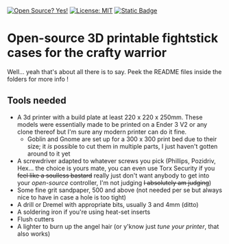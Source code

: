 [![Open Source? Yes!](https://badgen.net/badge/Open%20Source%20%3F/Yes%21/blue?icon=github)](https://github.com/Naereen/badges/) [![License: MIT](https://img.shields.io/badge/License-MIT-yellow.svg)](https://opensource.org/licenses/MIT) [![Static Badge](https://img.shields.io/badge/Made_with-Blender-orange)](https://www.blender.org/)

# Open-source 3D printable fightstick cases for the crafty warrior

Well... yeah that's about all there is to say. Peek the README files inside the folders for more info !

## Tools needed

- A 3d printer with a build plate at least 220 x 220 x 250mm. These models were essentially made to be printed on a Ender 3 V2 or any clone thereof but I'm sure any modern printer can do it fine.
	- Goblin and Gnome are set up for a 300 x 300 print bed due to their size; it *is* possible to cut them in multiple parts, I just haven't gotten around to it yet
- A screwdriver adapted to whatever screws you pick (Phillips, Pozidriv, Hex... the choice is yours mate, you can even use Torx Security if you ~~feel like a soulless bastard~~ really just don't want anybody to get into your *open-source* controller, I'm not judging ~~I absolutely am judging~~)
- Some fine grit sandpaper, 500 and above (not needed per se but always nice to have in case a hole is too tight)
- A drill or Dremel with appropriate bits, usually 3 and 4mm (ditto)
- A soldering iron if you're using heat-set inserts
- Flush cutters
- A lighter to burn up the angel hair (or y'know just *tune your printer*, that also works)